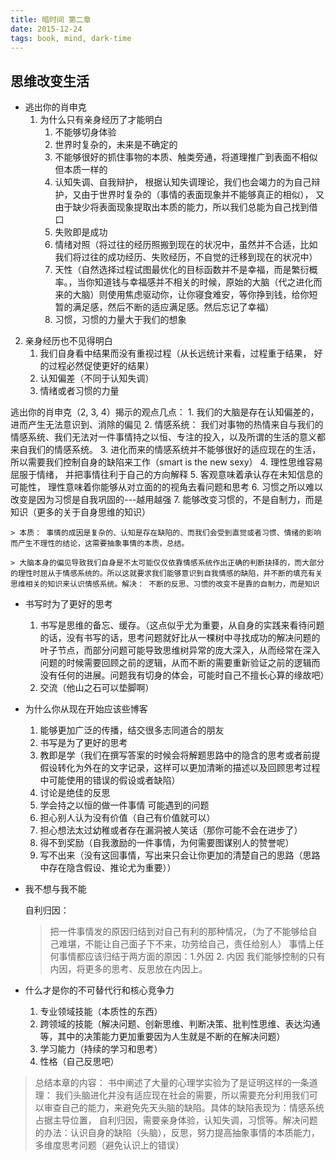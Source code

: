 ```yaml
---
title: 暗时间 第二章
date: 2015-12-24
tags: book, mind, dark-time
---
```

思维改变生活
------------------------

* 逃出你的肖申克
  1. 为什么只有亲身经历了才能明白
     1. 不能够切身体验
     2. 世界时复杂的，未来是不确定的
     3. 不能够很好的抓住事物的本质、触类旁通，将道理推广到表面不相似但本质一样的
     4. 认知失调、自我辩护， 根据认知失调理论，我们也会竭力的为自己辩护，又由于世界时复杂的（事情的表面现象并不能够真正的相似）， 又由于缺少将表面现象提取出本质的能力，所以我们总能为自己找到借口
     5. 失败即是成功
     6. 情绪对照（将过往的经历照搬到现在的状况中，虽然并不合适，比如我们将过往的成功经历、失败经历，不自觉的迁移到现在的状况中）
     7. 天性（自然选择过程试图最优化的目标函数并不是幸福，而是繁衍概率。，当你知道钱与幸福感并不相关的时候，原始的大脑（代之进化而来的大脑）则使用焦虑驱动你，让你寝食难安，等你挣到钱，给你短暂的满足感，然后不断的适应满足感。然后忘记了幸福）
     8. 习惯，习惯的力量大于我们的想象

 2. 亲身经历也不见得明白
    1. 我们自身看中结果而没有重视过程（从长远统计来看，过程重于结果， 好的过程必然促使更好的结果）
    2. 认知偏差（不同于认知失调）
    3. 情绪或者习惯的力量

 逃出你的肖申克（2, 3, 4）揭示的观点几点：
    1. 我们的大脑是存在认知偏差的，进而产生无法意识到、消除的偏见
    2. 情感系统： 我们对事物的热情来自与我们的情感系统、我们无法对一件事情持之以恒、专注的投入，以及所谓的生活的意义都来自我们的情感系统。
    3. 进化而来的情感系统并不能够很好的适应现在的生活，所以需要我们控制自身的缺陷来工作（smart is the new sexy）
    4. 理性思维容易屈服于情绪， 并把事情往利于自己的方向解释
    5. 客观意味着承认存在未知信息的可能性， 理性意味着你能够从对立面的的视角去看问题和思考
    6. 习惯之所以难以改变是因为习惯是自我巩固的---越用越强
    7. 能够改变习惯的，不是自制力，而是知识（更多的关于自身思维的知识）

    > 本质： 事情的成因是复杂的、认知是存在缺陷的、而我们会受到直觉或者习惯、情绪的影响而产生不理性的结论，这需要抽象事情的本质，总结。

    > 大脑本身的偏见导致我们自身是不太可能仅仅依靠情感系统作出正确的判断抉择的，而大部分的理性时屈从于情感系统的。所以这就要求我们能够意识到自我情感的缺陷，并不断的填充有关思维相关的知识来认识情感系统。解决： 不断的反思、习惯的改变不是靠的自制力，而是知识

* 书写时为了更好的思考
  1. 书写是思维的备忘、缓存。（这点似乎尤为重要，从自身的实践来看待问题的话，没有书写的话，思考问题就好比从一棵树中寻找成功的解决问题的叶子节点，而部分问题可能导致思维树异常的庞大深入，从而经常在深入问题的时候需要回顾之前的逻辑，从而不断的需要重新验证之前的逻辑而没有任何的进展。问题我有切身的体会，可能时自己不擅长心算的缘故吧）
  2. 交流（他山之石可以垫脚啊）

* 为什么你从现在开始应该些博客
  1. 能够更加广泛的传播，结交很多志同道合的朋友
  2. 书写是为了更好的思考
  3. 教即是学（我们在撰写答案的时候会将解题思路中的隐含的思考或者前提假设转化为外在的文字记录，这样可以更加清晰的描述以及回顾思考过程中可能使用的错误的假设或者缺陷）
  4. 讨论是绝佳的反思
  5. 学会持之以恒的做一件事情
  可能遇到的问题
  1. 担心别人认为没有价值（自己有价值就可以）
  2. 担心想法太过幼稚或者存在漏洞被人笑话（那你可能不会在进步了）
  3. 得不到奖励（自我激励的一件事情，为何需要图谋别人的赞誉呢）
  4. 写不出来（没有这回事情，写出来只会让你更加的清楚自己的思路（思路中存在隐含假设、推论尤为重要））


* 我不想与我不能

  自利归因：
  > 把一件事情发的原因归结到对自己有利的那种情况，（为了不能够给自己难堪，不能让自己面子下不来，功劳给自己，责任给别人）
  事情上任何事情都应该归结于两方面的原因：1.外因 2. 内因
  我们能够控制的只有内因，将更多的思考、反思放在内因上。

* 什么才是你的不可替代行和核心竞争力
  1. 专业领域技能（本质性的东西）
  2. 跨领域的技能（解决问题、创新思维、判断决策、批判性思维、表达沟通等，其中的决策能力更加重要因为人生就是不断的在解决问题）
  3. 学习能力（持续的学习和思考）
  4. 性格（自己反思吧）



> 总结本章的内容： 书中阐述了大量的心理学实验为了是证明这样的一条道理： 我们头脑进化并没有适应现在社会的需要，所以需要充分利用我们可以审查自己的能力，来避免先天头脑的缺陷。具体的缺陷表现为：情感系统占据主导位置， 自利归因，需要亲身体验，认知失调，习惯等。解决问题的办法：认识自身的缺陷（头脑），反思，努力提高抽象事情的本质能力，多维度思考问题（避免认识上的错误）
